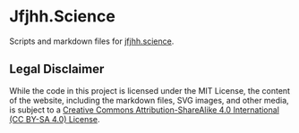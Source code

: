Jfjhh.Science
=============

Scripts and markdown files for [jfjhh.science](http://jfjhh.science).

Legal Disclaimer
----------------

While the code in this project is licensed under the MIT License, the content of
the website, including the markdown files, SVG images, and other media, is
subject to a [Creative Commons Attribution-ShareAlike 4.0 International (CC
BY-SA 4.0) License](https://creativecommons.org/licenses/by-sa/4.0/).


